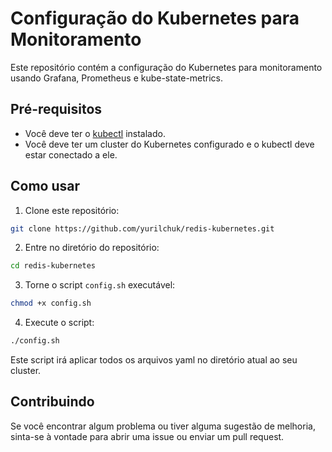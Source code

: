 # Configuração do Kubernetes para Monitoramento

Este repositório contém a configuração do Kubernetes para monitoramento usando Grafana, Prometheus e kube-state-metrics.

## Pré-requisitos

- Você deve ter o [kubectl](https://kubernetes.io/docs/tasks/tools/install-kubectl/) instalado.
- Você deve ter um cluster do Kubernetes configurado e o kubectl deve estar conectado a ele.

## Como usar

1. Clone este repositório:

```bash
git clone https://github.com/yurilchuk/redis-kubernetes.git
```

2. Entre no diretório do repositório:

```bash
cd redis-kubernetes
```

3. Torne o script `config.sh` executável:

```bash
chmod +x config.sh
```

4. Execute o script:

```bash
./config.sh
```

Este script irá aplicar todos os arquivos yaml no diretório atual ao seu cluster.

## Contribuindo

Se você encontrar algum problema ou tiver alguma sugestão de melhoria, sinta-se à vontade para abrir uma issue ou enviar um pull request.